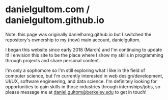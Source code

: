 # danielgultom.com / danielgultom.github.io

Note: this page was originally danielhamg.github.io but I switched the 
repository's ownership to my (now) main account, danielgultom.

I began this website since early 2018 (March) and I'm continuing to update it! I envision this site to be the place where I show my 
skills in programming through projects and share personal content. 

I'm only a sophomore so I'm still exploring what I like in the field of computer 
science, but I'm currently interested in web design/development, UI/UX, 
software engineering, and data science. I'm definitely looking for 
opportunities to gain skills in those industries through internships/jobs, so please 
message me at daniel.gultom@berkeley.edu to get in touch!
